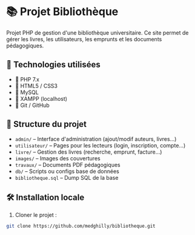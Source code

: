 # 📚 Projet Bibliothèque

Projet PHP de gestion d'une bibliothèque universitaire. Ce site permet de gérer les livres, les utilisateurs, les emprunts et les documents pédagogiques.

## 🚀 Technologies utilisées

- 🔹 PHP 7.x
- 🔹 HTML5 / CSS3
- 🔹 MySQL
- 🔹 XAMPP (localhost)
- 🔹 Git / GitHub

## 📁 Structure du projet

- `admin/` – Interface d'administration (ajout/modif auteurs, livres...)
- `utilisateur/` – Pages pour les lecteurs (login, inscription, compte...)
- `livre/` – Gestion des livres (recherche, emprunt, facture...)
- `images/` – Images des couvertures
- `travaux/` – Documents PDF pédagogiques
- `db/` – Scripts ou configs base de données
- `bibliotheque.sql` – Dump SQL de la base

## 🛠️ Installation locale

1. Cloner le projet :
```bash
git clone https://github.com/medghilly/bibliotheque.git
